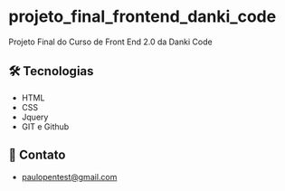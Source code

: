 # projeto_final_frontend_danki_code
Projeto Final do Curso de Front End 2.0 da Danki Code


## 🛠 Tecnologias
- HTML
- CSS
- Jquery
- GIT e Github

## 📧 Contato
- paulopentest@gmail.com
